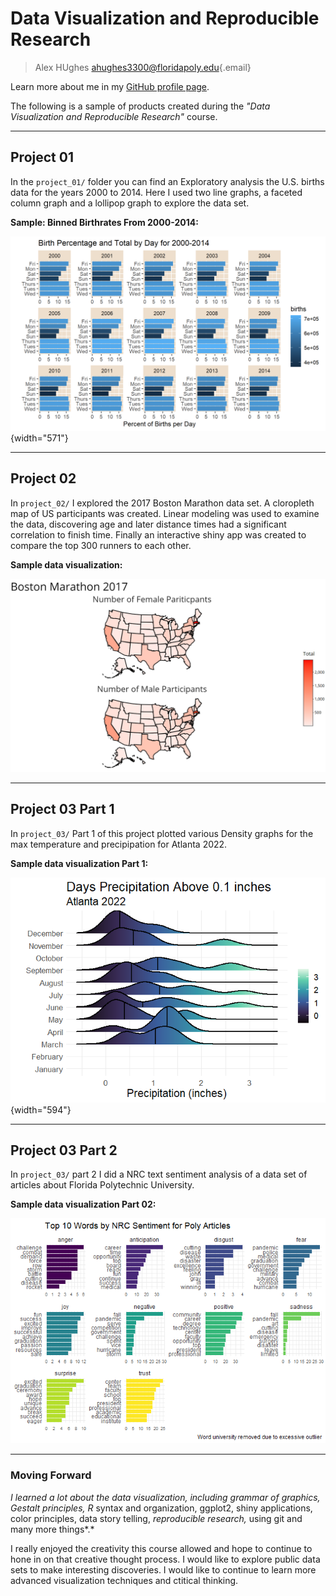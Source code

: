 # Data Visualization and Reproducible Research

> Alex HUghes [ahughes3300\@floridapoly.edu](mailto:ahughes3300@floridapoly.edu){.email}

Learn more about me in my [GitHub profile page](https://github.com/reiminer).

The following is a sample of products created during the *"Data Visualization and Reproducible Research"* course.

------------------------------------------------------------------------

## Project 01

In the `project_01/` folder you can find an Exploratory analysis the U.S. births data for the years 2000 to 2014. Here I used two line graphs, a faceted column graph and a lollipop graph to explore the data set.

**Sample: Binned Birthrates From 2000-2014:**

![Facet Wrap of birth rates 2000-2014 by day of the week](figures/Project1_fig3.jpg){width="571"}

------------------------------------------------------------------------

## Project 02

In `project_02/` I explored the 2017 Boston Marathon data set. A cloropleth map of US participants was created. Linear modeling was used to examine the data, discovering age and later distance times had a significant correlation to finish time. Finally an interactive shiny app was created to compare the top 300 runners to each other.

**Sample data visualization:**

![Map of number of 2017 Boston Marathon Runners by State and Sex](figures/proj2_fig.png)

------------------------------------------------------------------------

## Project 03 Part 1

In `project_03/` Part 1 of this project plotted various Density graphs for the max temperature and precipipation for Atlanta 2022.

**Sample data visualization Part 1:**

![Precipitation Density Ridge Graph for Atlanta 2022](figures/proj3_fig2.jpg){width="594"}

------------------------------------------------------------------------

## Project 03 Part 2

In `project_03/` part 2 I did a NRC text sentiment analysis of a data set of articles about Florida Polytechnic University.

**Sample data visualization Part 02:**

![Top 10 Words per NRC Sentiment](figures/Project3_fig.jpg)

------------------------------------------------------------------------

### Moving Forward

*I learned a lot about the data visualization, including grammar of graphics, Gestalt principles, R* syntax and organization, ggplot2, shiny applications, color principles, data story telling, *reproducible research,* using git and many more things*.*

I really enjoyed the creativity this course allowed and hope to continue to hone in on that creative thought process. I would like to explore public data sets to make interesting discoveries. I would like to continue to learn more advanced visualization techniques and ctitical thinking.
